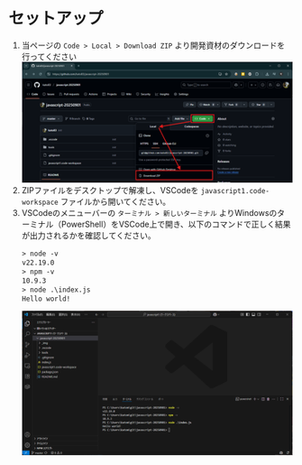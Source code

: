# セットアップ

1. 当ページの `Code > Local > Download ZIP` より開発資材のダウンロードを行ってください
   ![](./_img/01.png)
2. ZIPファイルをデスクトップで解凍し、VSCodeを `javascript1.code-workspace` ファイルから開いてください。
3. VSCodeのメニューバーの `ターミナル > 新しいターミナル` よりWindowsのターミナル（PowerShell）をVSCode上で開き、以下のコマンドで正しく結果が出力されるかを確認してください。
   ```shel
   > node -v
   v22.19.0
   > npm -v
   10.9.3
   > node .\index.js
   Hello world!
   ```
   ![](./_img/02.png)